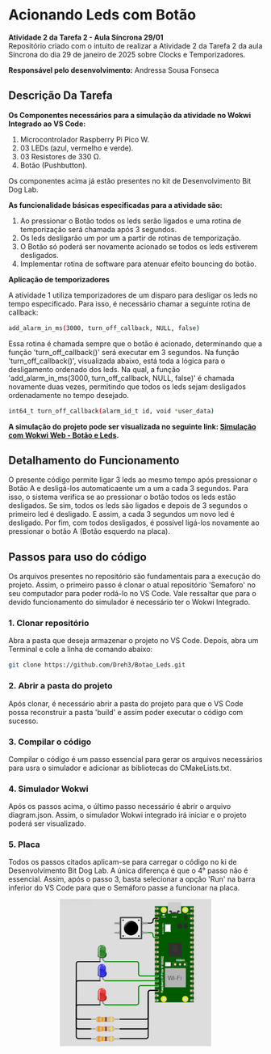 # Acionando Leds com Botão

__Atividade 2 da Tarefa 2 - Aula Síncrona 29/01__<br>
Repositório criado com o intuito de realizar a Atividade 2 da Tarefa 2 da aula Síncrona do dia 29 de janeiro de 2025 sobre Clocks e Temporizadores.

__Responsável pelo desenvolvimento:__
Andressa Sousa Fonseca

## Descrição Da Tarefa 

__Os Componentes necessários para a simulação da atividade no Wokwi Integrado ao VS Code:__
1) Microcontrolador Raspberry Pi Pico W.
2) 03 LEDs (azul, vermelho e verde).
3) 03 Resistores de 330 Ω.
4) Botão (Pushbutton).

Os componentes acima já estão presentes no kit de Desenvolvimento Bit Dog Lab.

__As funcionalidade básicas especificadas para a atividade são:__
1) Ao pressionar o Botão todos os leds serão ligados e uma rotina de temporização será chamada após 3 segundos.
2) Os leds desligarão um por um a partir de rotinas de temporização.
3) O Botão só poderá ser novamente acionado se todos os leds estiverem desligados.
4) Implementar rotina de software para atenuar efeito bouncing do botão.

__Aplicação de temporizadores__  <br>

A atividade 1 utiliza temporizadores de um disparo para desligar os leds no tempo especificado. Para isso, é necessário chamar a seguinte rotina de callback:
```bash
add_alarm_in_ms(3000, turn_off_callback, NULL, false)
```
Essa rotina é chamada sempre que o botão é acionado, determinando que a função 'turn_off_callback()' será executar em 3 segundos. Na função 'turn_off_callback()', visualizada abaixo, está toda a lógica para o desligamento ordenado dos leds. Na qual, a função  'add_alarm_in_ms(3000, turn_off_callback, NULL, false)' é chamada novamente duas vezes, permitindo que todos os leds sejam desligados ordenadamente no tempo desejado.
```bash
int64_t turn_off_callback(alarm_id_t id, void *user_data)
```

__A simulação do projeto pode ser visualizada no seguinte link: [Simulação com Wokwi Web - Botão e Leds](https://wokwi.com/projects/421979844521519105).__

## Detalhamento do Funcionamento

O presente código permite ligar 3 leds ao mesmo tempo após pressionar o Botão A e desligá-los automaticaente um a um a cada 3 segundos. Para isso, o sistema verifica se ao pressionar o botão todos os leds estão desligados. Se sim, todos os leds são ligados e depois de 3 segundos o primeiro led é desligado. E assim, a cada 3 segundos um novo led é desligado. Por fim, com todos desligados, é possível ligá-los novamente ao pressionar o botão A (Botão esquerdo na placa).

## Passos para uso do código

Os arquivos presentes no repositório são fundamentais para a execução do projeto. Assim, o primeiro passo é clonar o atual repositório 'Semaforo' no seu computador para poder rodá-lo no VS Code. Vale ressaltar que para o devido funcionamento do simulador é necessário ter o Wokwi Integrado.

### 1. Clonar repositório
Abra a pasta que deseja armazenar o projeto no VS Code. Depois, abra um Terminal e cole a linha de comando abaixo:
```bash
git clone https://github.com/Dreh3/Botao_Leds.git
```

### 2. Abrir a pasta do projeto
Após clonar, é necessário abrir a pasta do projeto para que o VS Code possa reconstruir a pasta 'build' e assim poder executar o código com sucesso.

### 3. Compilar o código
Compilar o código é um passo essencial para gerar os arquivos necessários para usra o simulador e adicionar as bibliotecas do CMakeLists.txt.

### 4. Simulador Wokwi 
Após os passos acima, o último passo necessário é abrir o arquivo diagram.json. Assim, o simulador Wokwi integrado irá iniciar e o projeto poderá ser visualizado.

### 5. Placa
Todos os passos citados aplicam-se para carregar o código no ki de Desenvolvimento Bit Dog Lab. A única diferença é que o 4° passo não é essencial. Assim, após o passo 3, basta selecionar a opção 'Run' na barra inferior do VS Code para que o Semáforo passe a funcionar na placa.

<div align="center">
  <img src="https://github.com/Dreh3/Botao_Leds/blob/main/botaoLedsimagem.png?raw=true" alt="imagem do simulador" width="300"/>
</div>
